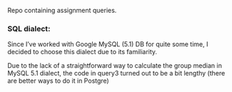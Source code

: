 Repo containing assignment queries.

### SQL dialect:
Since I’ve worked with Google MySQL (5.1) DB for quite some time, I decided to choose this dialect due to its familiarity.

Due to the lack of a straightforward way to calculate the group median in MySQL 5.1 dialect, the code in query3 turned out to be a bit lengthy (there are better ways to do it in Postgre)
